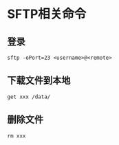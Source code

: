 
# SFTP相关命令

## 登录
```
sftp -oPort=23 <username>@<remote>
```
## 下载文件到本地

```
get xxx /data/
```

## 删除文件
```
rm xxx
``` 
